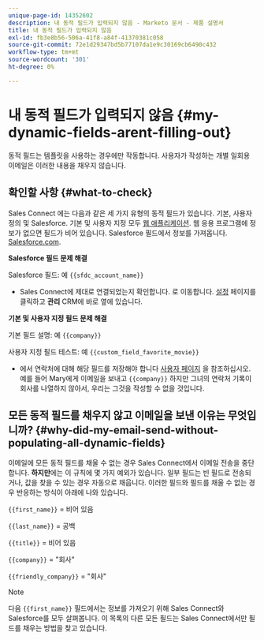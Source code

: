 ```yaml
---
unique-page-id: 14352602
description: 내 동적 필드가 입력되지 않음 - Marketo 문서 - 제품 설명서
title: 내 동적 필드가 입력되지 않음
exl-id: fb3e8b56-506a-41f8-a84f-41370381c058
source-git-commit: 72e1d29347bd5b77107da1e9c30169cb6490c432
workflow-type: tm+mt
source-wordcount: '301'
ht-degree: 0%

---
```


# 내 동적 필드가 입력되지 않음 {#my-dynamic-fields-arent-filling-out}

동적 필드는 템플릿을 사용하는 경우에만 작동합니다. 사용자가 작성하는 개별 일회용 이메일은 이러한 내용을 채우지 않습니다.

## 확인할 사항 {#what-to-check}

Sales Connect 에는 다음과 같은 세 가지 유형의 동적 필드가 있습니다. 기본, 사용자 정의 및 Salesforce. 기본 및 사용자 지정 모두 [웹 애플리케이션](https://toutapp.com/login). 웹 응용 프로그램에 정보가 없으면 필드가 비어 있습니다. Salesforce 필드에서 정보를 가져옵니다. [Salesforce.com](https://salesforce.com).

**Salesforce 필드 문제 해결**

Salesforce 필드: 예 `{{sfdc_account_name}}`

* Sales Connect에 제대로 연결되었는지 확인합니다. 로 이동합니다. [설정](https://toutapp.com/login) 페이지를 클릭하고 **관리** CRM에 바로 옆에 있습니다.

**기본 및 사용자 지정 필드 문제 해결**

기본 필드 설명: 예 `{{company}}`

사용자 지정 필드 테스트: 예 `{{custom_field_favorite_movie}}`

* 에서 연락처에 대해 해당 필드를 저장해야 합니다 [사용자 페이지](https://toutapp.com/next#relationships) 을 참조하십시오. 예를 들어 Mary에게 이메일을 보내고 `{{company}}` 하지만 그녀의 연락처 기록이 회사를 나열하지 않아서, 우리는 그것을 작성할 수 없을 것입니다.

## 모든 동적 필드를 채우지 않고 이메일을 보낸 이유는 무엇입니까? {#why-did-my-email-send-without-populating-all-dynamic-fields}

이메일에 모든 동적 필드를 채울 수 없는 경우 Sales Connect에서 이메일 전송을 중단합니다. **하지만**&#x200B;에는 이 규칙에 몇 가지 예외가 있습니다. 일부 필드는 빈 필드로 전송되거나, 값을 찾을 수 있는 경우 자동으로 채웁니다. 이러한 필드와 필드를 채울 수 없는 경우 반응하는 방식이 아래에 나와 있습니다.

`{{first_name}}` = 비어 있음

`{{last_name}}` = 공백

`{{title}}` = 비어 있음

`{{company}}` = &quot;회사&quot;

`{{friendly_company}}` = &quot;회사&quot;

>[!NOTE]
>
>다음 `{{first_name}}` 필드에서는 정보를 가져오기 위해 Sales Connect와 Salesforce를 모두 살펴봅니다. 이 목록의 다른 모든 필드는 Sales Connect에서만 필드를 채우는 방법을 찾고 있습니다.
